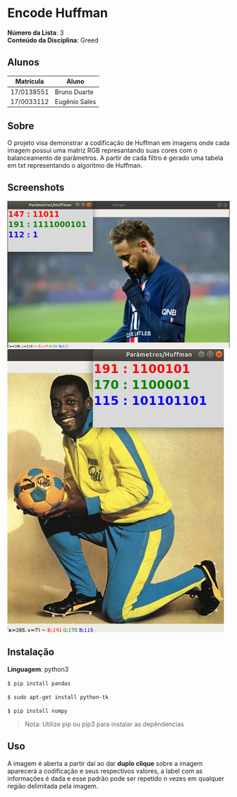 # Encode Huffman

**Número da Lista**: 3<br>
**Conteúdo da Disciplina**: Greed<br>

## Alunos
|Matrícula | Aluno |
| -- | -- |
| 17/0138551  | Bruno Duarte |
| 17/0033112  | Eugênio Sales |

## Sobre 
O projeto visa demonstrar a codificação de Huffman em imagens onde cada imagem possui uma matriz RGB represantando suas cores com o balanceamento de parâmetros. A partir de cada filtro é gerado uma tabela em txt representando o algoritmo de Huffman. 

## Screenshots
![](./images/1.png)
![](./images/2.png)

## Instalação 

**Linguagem**: python3<br>

`$ pip install pandas `<br>

`$ sudo apt-get install python-tk`<br>

`$ pip install numpy `<br>

> Nota: Utilize pip ou pip3 para instalar as depêndencias

## Uso 

A imagem é aberta a partir daí ao dar **duplo clique** sobre a imagem aparecerá a codificação e seus respectivos valores, a label com as informações é dada e esse padrão pode ser repetido n vezes em qualquer região delimitada pela imagem.





